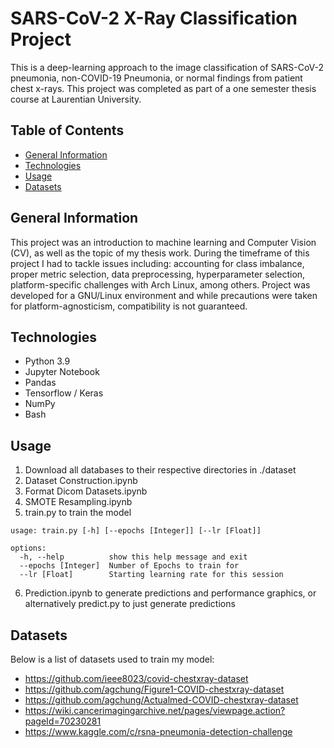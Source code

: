 # SARS-CoV-2 X-Ray Classification Project

This is a deep-learning approach to the image classification of SARS-CoV-2 pneumonia, non-COVID-19 Pneumonia, or normal findings from patient chest x-rays. This project was completed as part of a one semester thesis course at Laurentian University.

## Table of Contents

* [General Information](#general-information)
* [Technologies](#technologies)
* [Usage](#usage)
* [Datasets](#datasets)

## General Information

This project was an introduction to machine learning and Computer Vision (CV), as well as the topic of my thesis work. During the timeframe of this project I had to tackle issues including: accounting for class imbalance, proper metric selection, data preprocessing, hyperparameter selection, platform-specific challenges with Arch Linux, among others. Project was developed for a GNU/Linux environment and while precautions were taken for platform-agnosticism, compatibility is not guaranteed.

## Technologies

* Python 3.9
* Jupyter Notebook
* Pandas
* Tensorflow / Keras
* NumPy
* Bash

## Usage
1. Download all databases to their respective directories in ./dataset
2. Dataset Construction.ipynb
3. Format Dicom Datasets.ipynb
4. SMOTE Resampling.ipynb
5. train.py to train the model
```
usage: train.py [-h] [--epochs [Integer]] [--lr [Float]]

options:
  -h, --help          show this help message and exit
  --epochs [Integer]  Number of Epochs to train for
  --lr [Float]        Starting learning rate for this session
```

6. Prediction.ipynb to generate predictions and performance graphics, or alternatively predict.py to just generate predictions

## Datasets

Below is a list of datasets used to train my model:

* https://github.com/ieee8023/covid-chestxray-dataset
* https://github.com/agchung/Figure1-COVID-chestxray-dataset
* https://github.com/agchung/Actualmed-COVID-chestxray-dataset
* https://wiki.cancerimagingarchive.net/pages/viewpage.action?pageId=70230281
* https://www.kaggle.com/c/rsna-pneumonia-detection-challenge

